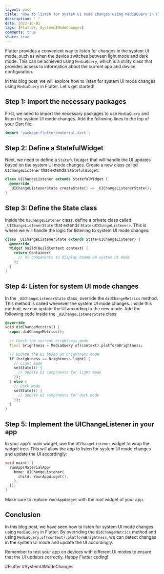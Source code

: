 ```yaml
---
layout: post
title: "How to listen for system UI mode changes using MediaQuery in Flutter?"
description: " "
date: 2023-10-01
tags: [Flutter, SystemUIModeChanges]
comments: true
share: true
---
```


Flutter provides a convenient way to listen for changes in the system UI mode, such as when the device switches between light mode and dark mode. This can be achieved using `MediaQuery`, which is a utility class that provides access to information about the current app and device configuration.

In this blog post, we will explore how to listen for system UI mode changes using `MediaQuery` in Flutter. Let's get started!

## Step 1: Import the necessary packages

First, we need to import the necessary packages to use `MediaQuery` and listen for system UI mode changes. Add the following lines to the top of your Dart file:

```dart
import 'package:flutter/material.dart';
```

## Step 2: Define a StatefulWidget

Next, we need to define a `StatefulWidget` that will handle the UI updates based on the system UI mode changes. Create a new class called `UIChangeListener` that extends `StatefulWidget`:

```dart
class UIChangeListener extends StatefulWidget {
  @override
  _UIChangeListenerState createState() => _UIChangeListenerState();
}
```

## Step 3: Define the State class

Inside the `UIChangeListener` class, define a private class called `_UIChangeListenerState` that extends `State<UIChangeListener>`. This is where we will handle the logic for listening to system UI mode changes:

```dart
class _UIChangeListenerState extends State<UIChangeListener> {
  @override
  Widget build(BuildContext context) {
    return Container(
      // UI components to display based on system UI mode
    );
  }
}
```

## Step 4: Listen for system UI mode changes

In the `_UIChangeListenerState` class, override the `didChangeMetrics` method. This method is called whenever the system UI mode changes. Inside this method, we can update the UI according to the new mode. Add the following code inside the `_UIChangeListenerState` class:

```dart
@override
void didChangeMetrics() {
  super.didChangeMetrics();
  
  // Check the current brightness mode
  final brightness = MediaQuery.of(context).platformBrightness;

  // Update the UI based on brightness mode
  if (brightness == Brightness.light) {
    // Light mode
    setState(() {
      // Update UI components for light mode
    });
  } else {
    // Dark mode
    setState(() {
      // Update UI components for dark mode
    });
  }
}
```

## Step 5: Implement the UIChangeListener in your app

In your app's main widget, use the `UIChangeListener` widget to wrap the widget tree. This will allow the app to listen for system UI mode changes and update the UI accordingly:

```dart
void main() {
  runApp(MaterialApp(
    home: UIChangeListener(
      child: YourAppWidget(),
    ),
  ));
}
```

Make sure to replace `YourAppWidget` with the root widget of your app.

## Conclusion

In this blog post, we have seen how to listen for system UI mode changes using `MediaQuery` in Flutter. By overriding the `didChangeMetrics` method and using `MediaQuery.of(context).platformBrightness`, we can detect changes in the system UI mode and update the UI accordingly.

Remember to test your app on devices with different UI modes to ensure that the UI updates correctly. Happy Flutter coding!

\#Flutter #SystemUIModeChanges